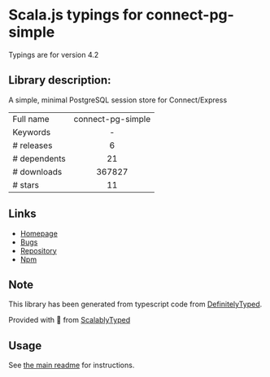 
# Scala.js typings for connect-pg-simple

Typings are for version 4.2

## Library description:
A simple, minimal PostgreSQL session store for Connect/Express

|                    |                 |
| ------------------ | :-------------: |
| Full name          | connect-pg-simple |
| Keywords           | - |
| # releases         | 6 |
| # dependents       | 21 |
| # downloads        | 367827 |
| # stars            | 11 |

## Links
- [Homepage](https://github.com/voxpelli/node-connect-pg-simple#readme)
- [Bugs](https://github.com/voxpelli/node-connect-pg-simple/issues)
- [Repository](https://github.com/voxpelli/node-connect-pg-simple)
- [Npm](https://www.npmjs.com/package/connect-pg-simple)
    


## Note
This library has been generated from typescript code from [DefinitelyTyped](https://definitelytyped.org).

Provided with :purple_heart: from [ScalablyTyped](https://github.com/oyvindberg/ScalablyTyped)

## Usage
See [the main readme](../../readme.md) for instructions.



